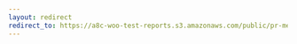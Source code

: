 ```yaml
---
layout: redirect
redirect_to: https://a8c-woo-test-reports.s3.amazonaws.com/public/pr-merge/43775/e2e/index.html
---
```

